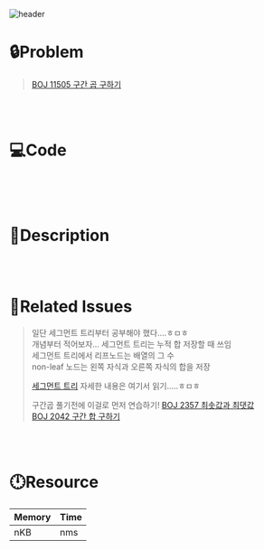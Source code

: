 ![header](https://capsule-render.vercel.app/api?type=waving&height=200&color=0:FF658D,100:FFCB32&text=BOJ%2011505&fontColor=FFFFFF&fontAlign=80&fontAlignY=35&fontSize=50)

# **🔒Problem**

> [BOJ 11505 구간 곱 구하기](https://www.acmicpc.net/problem/11505)

<br>
<br>

# **💻Code**

```java

```

<br>
<br>

# **🔑Description**

>

<br>
<br>

# **📑Related Issues**

> 일단 세그먼트 트리부터 공부해야 했다....ㅎㅁㅎ\
> 개념부터 적어보자...
> 세그먼트 트리는 누적 합 저장할 때 쓰임\
> 세그먼트 트리에서 리프노드는 배열의 그 수\
> non-leaf 노드는 왼쪽 자식과 오른쪽 자식의 합을 저장
>
> [세그먼트 트리](https://book.acmicpc.net/ds/segment-tree)
> 자세한 내용은 여기서 읽기.....ㅎㅁㅎ
>
> 구간곱 풀기전에 이걸로 먼저 연습하기!
> [BOJ 2357 최솟값과 최댓값](https://www.acmicpc.net/problem/2357)\
> [BOJ 2042 구간 합 구하기](https://www.acmicpc.net/problem/2042)

<br>
<br>

# **🕛Resource**

| Memory | Time |
| ------ | ---- |
| nKB    | nms  |
